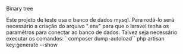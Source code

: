  Binary tree

Este projeto de teste usa o banco de dados mysql. Para rodá-lo será necessário a criação do arquivo ".env" para que o laravel tenha os paramêtros para conectar ao banco de dados.
Talvez seja necessário executar os comandos: `
composer dump-autoload``
php artisan key:generate --show
